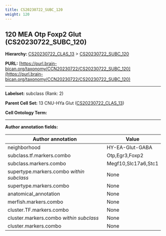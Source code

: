 ```yaml
---
title: CS20230722_SUBC_120
weight: 120
---
```

## 120 MEA Otp Foxp2 Glut (CS20230722_SUBC_120)
<b>Hierarchy: </b>
[CS20230722_CLAS_13](../CS20230722_CLAS_13) >
[CS20230722_SUBC_120](../CS20230722_SUBC_120)

**PURL:** [https://purl.brain-bican.org/taxonomy/CCN20230722/CS20230722_SUBC_120](https://purl.brain-bican.org/taxonomy/CCN20230722/CS20230722_SUBC_120)

---


**Labelset:** subclass (Rank: 2)

**Parent Cell Set:** 13 CNU-HYa Glut ([CS20230722_CLAS_13](../CS20230722_CLAS_13))



**Cell Ontology Term:** 

[MARKER GENES.]: #


---

[TRANSFERRED ANNOTATIONS.]: #


[AUTHOR ANNOTATION FIELDS.]: #


**Author annotation fields:**

| Author annotation | Value |
|-------------------|-------|
|neighborhood|HY-EA-Glut-GABA|
|subclass.tf.markers.combo|Otp,Egr3,Foxp2|
|subclass.markers.combo|Megf10,Slc17a6,Stc1|
|supertype.markers.combo _within subclass_|None|
|supertype.markers.combo|None|
|anatomical_annotation|None|
|merfish.markers.combo|None|
|cluster.TF.markers.combo|None|
|cluster.markers.combo _within subclass_|None|
|cluster.markers.combo|None|
